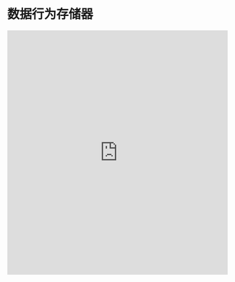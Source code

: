 # 数据行为存储器

<iframe width="100%" height="560" src="http://www.easybui.com/demo/source.html?url=pages/store/index&code=html,js,result" allowfullscreen="allowfullscreen" frameborder="0"></iframe>
